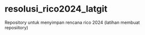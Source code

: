 # resolusi_rico2024_latgit
Repository untuk menyimpan rencana rico 2024 (latihan membuat reposiitory)
